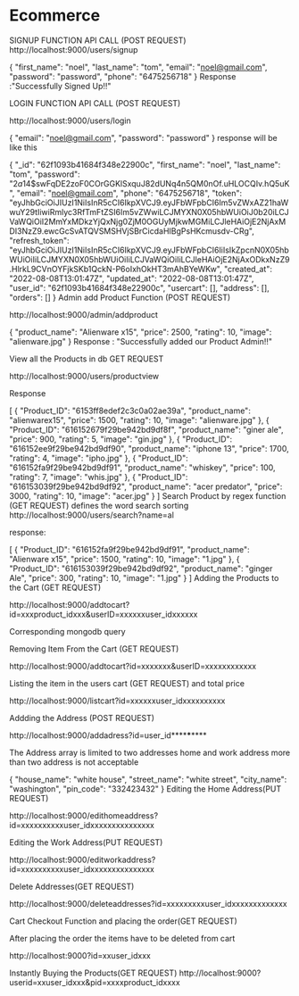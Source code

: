 # Ecommerce
SIGNUP FUNCTION API CALL (POST REQUEST)
http://localhost:9000/users/signup

{
  "first_name": "noel",
  "last_name": "tom",
  "email": "noel@gmail.com",
  "password": "password",
  "phone": "6475256718"
}
Response :"Successfully Signed Up!!"

LOGIN FUNCTION API CALL (POST REQUEST)

http://localhost:9000/users/login

{
  "email": "noel@gmail.com",
  "password": "password"
}
response will be like this

{
    "_id": "62f1093b41684f348e22900c",
    "first_name": "noel",
    "last_name": "tom",
    "password": "$2a$14$swFqDE2zoF0COrGGKlSxquJ82dUNq4n5QM0nOf.uHLOCQIv.hQ5uK",
    "email": "noel@gmail.com",
    "phone": "6475256718",
    "token": "eyJhbGciOiJIUzI1NiIsInR5cCI6IkpXVCJ9.eyJFbWFpbCI6Im5vZWxAZ21haWwuY29tIiwiRmlyc3RfTmFtZSI6Im5vZWwiLCJMYXN0X05hbWUiOiJ0b20iLCJVaWQiOiI2MmYxMDkzYjQxNjg0ZjM0OGUyMjkwMGMiLCJleHAiOjE2NjAxMDI3NzZ9.ewcGcSvATQVSMSHVjSBrCicdaHIBgPsHKcmusdv-CRg",
    "refresh_token": "eyJhbGciOiJIUzI1NiIsInR5cCI6IkpXVCJ9.eyJFbWFpbCI6IiIsIkZpcnN0X05hbWUiOiIiLCJMYXN0X05hbWUiOiIiLCJVaWQiOiIiLCJleHAiOjE2NjAxODkxNzZ9.HlrkL9CVnOYFjkSKb1QckN-P6oIxhOkHT3mAhBYeWKw",
    "created_at": "2022-08-08T13:01:47Z",
    "updated_at": "2022-08-08T13:01:47Z",
    "user_id": "62f1093b41684f348e22900c",
    "usercart": [],
    "address": [],
    "orders": []
}
Admin add Product Function (POST REQUEST)

http://localhost:9000/admin/addproduct

{
  "product_name": "Alienware x15",
  "price": 2500,
  "rating": 10,
  "image": "alienware.jpg"
}
Response : "Successfully added our Product Admin!!"

View all the Products in db GET REQUEST

http://localhost:9000/users/productview

Response

[
  {
    "Product_ID": "6153ff8edef2c3c0a02ae39a",
    "product_name": "alienwarex15",
    "price": 1500,
    "rating": 10,
    "image": "alienware.jpg"
  },
  {
    "Product_ID": "616152679f29be942bd9df8f",
    "product_name": "giner ale",
    "price": 900,
    "rating": 5,
    "image": "gin.jpg"
  },
  {
    "Product_ID": "616152ee9f29be942bd9df90",
    "product_name": "iphone 13",
    "price": 1700,
    "rating": 4,
    "image": "ipho.jpg"
  },
  {
    "Product_ID": "616152fa9f29be942bd9df91",
    "product_name": "whiskey",
    "price": 100,
    "rating": 7,
    "image": "whis.jpg"
  },
  {
    "Product_ID": "616153039f29be942bd9df92",
    "product_name": "acer predator",
    "price": 3000,
    "rating": 10,
    "image": "acer.jpg"
  }
]
Search Product by regex function (GET REQUEST)
defines the word search sorting http://localhost:9000/users/search?name=al

response:

[
  {
    "Product_ID": "616152fa9f29be942bd9df91",
    "product_name": "Alienware x15",
    "price": 1500,
    "rating": 10,
    "image": "1.jpg"
  },
  {
    "Product_ID": "616153039f29be942bd9df92",
    "product_name": "ginger Ale",
    "price": 300,
    "rating": 10,
    "image": "1.jpg"
  }
]
Adding the Products to the Cart (GET REQUEST)

http://localhost:9000/addtocart?id=xxxproduct_idxxx&userID=xxxxxxuser_idxxxxxx

Corresponding mongodb query

Removing Item From the Cart (GET REQUEST)

http://localhost:9000/addtocart?id=xxxxxxx&userID=xxxxxxxxxxxx

Listing the item in the users cart (GET REQUEST) and total price

http://localhost:9000/listcart?id=xxxxxxuser_idxxxxxxxxxx

Addding the Address (POST REQUEST)

http://localhost:9000/addadress?id=user_id**\*\***\***\*\***

The Address array is limited to two addresses home and work address more than two address is not acceptable

{
  "house_name": "white house",
  "street_name": "white street",
  "city_name": "washington",
  "pin_code": "332423432"
}
Editing the Home Address(PUT REQUEST)

http://localhost:9000/edithomeaddress?id=xxxxxxxxxxuser_idxxxxxxxxxxxxxxx

Editing the Work Address(PUT REQUEST)

http://localhost:9000/editworkaddress?id=xxxxxxxxxxuser_idxxxxxxxxxxxxxxx

Delete Addresses(GET REQUEST)

http://localhost:9000/deleteaddresses?id=xxxxxxxxxuser_idxxxxxxxxxxxxx


Cart Checkout Function and placing the order(GET REQUEST)

After placing the order the items have to be deleted from cart

http://localhost:9000?id=xxuser_idxxx

Instantly Buying the Products(GET REQUEST) http://localhost:9000?userid=xxuser_idxxx&pid=xxxxproduct_idxxxx
